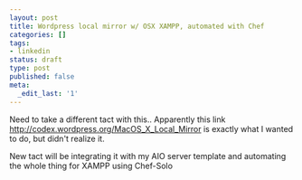 ```yaml
---
layout: post
title: Wordpress local mirror w/ OSX XAMPP, automated with Chef
categories: []
tags:
- linkedin
status: draft
type: post
published: false
meta:
  _edit_last: '1'
---
```

Need to take a different tact with this.. Apparently this link http://codex.wordpress.org/MacOS_X_Local_Mirror is exactly what I wanted to do, but didn't realize it.

New tact will be integrating it with my AIO server template and automating the whole thing for XAMPP using Chef-Solo
